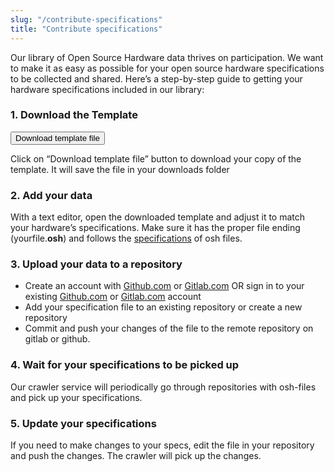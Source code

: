 ```yaml
---
slug: "/contribute-specifications"
title: "Contribute specifications"
---
```


Our library of Open Source Hardware data thrives on participation. We want to make it as easy as possible for your open source hardware specifications to be collected and shared.
Here’s a step-by-step guide to getting your hardware specifications included in our library:

### 1. Download the Template

[<button name="download">Download template file</button>](somelink)

Click on “Download template file” button to download your copy of the template. It will save the file in your downloads folder

### 2. Add your data

With a text editor, open the downloaded template and adjust it to match your hardware’s specifications. Make sure it has the proper file ending (yourfile.**osh**) and follows the [specifications](somelink) of osh files.

### 3. Upload your data to a repository

- Create an account with [Github.com](https://www.github.com) or [Gitlab.com](https://www.gitlab.com) OR sign in to your existing [Github.com](https://www.github.com) or [Gitlab.com](https://www.gitlab.com) account
- Add your specification file to an existing repository or create a new repository
- Commit and push your changes of the file to the remote repository on gitlab or github.

### 4. Wait for your specifications to be picked up

Our crawler service will periodically go through repositories with osh-files and pick up your specifications.

### 5. Update your specifications

If you need to make changes to your specs, edit the file in your repository and push the changes. The crawler will pick up the changes.
